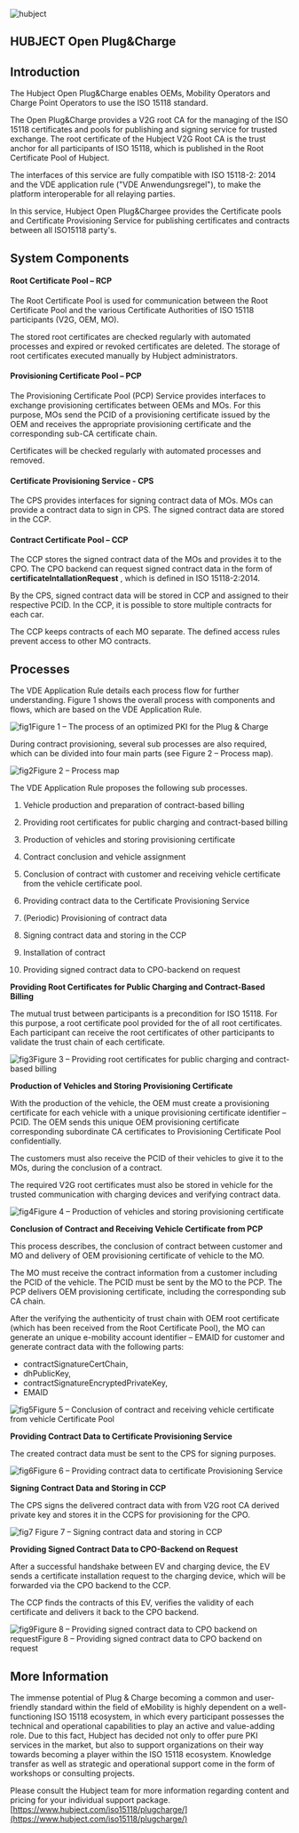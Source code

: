 ![hubject](https://user-images.githubusercontent.com/44570304/48123837-3900ab00-e27b-11e8-9c03-4602f6e02291.png)
## **HUBJECT Open Plug&Charge**

## **Introduction**

The Hubject Open Plug&Charge enables OEMs, Mobility Operators and Charge Point Operators to use the ISO 15118 standard.

The Open Plug&Charge provides a V2G root CA for the managing of the ISO 15118 certificates and pools for publishing and signing service for trusted exchange. The root certificate of the Hubject V2G Root CA is the trust anchor for all participants of ISO 15118, which is published in the Root Certificate Pool of Hubject.

The interfaces of this service are fully compatible with ISO 15118-2: 2014 and the VDE application rule (&quot;VDE Anwendungsregel&quot;), to make the platform interoperable for all relaying parties.

In this service, Hubject Open Plug&Chargee provides the Certificate pools and Certificate Provisioning Service for publishing certificates and contracts between all ISO15118 party&#39;s.

## **System Components**

#### Root Certificate Pool – RCP

The Root Certificate Pool is used for communication between the Root Certificate Pool and the various Certificate Authorities of ISO 15118 participants (V2G, OEM, MO).

 The stored root certificates are checked regularly with automated processes and expired or revoked certificates are deleted. The storage of root certificates executed manually by Hubject administrators.

#### Provisioning Certificate Pool – PCP

The Provisioning Certificate Pool (PCP) Service provides interfaces to exchange provisioning certificates between OEMs and MOs. For this purpose, MOs send the PCID of a provisioning certificate issued by the OEM and receives the appropriate provisioning certificate and the corresponding sub-CA certificate chain.

Certificates will be checked regularly with automated processes and removed.

#### Certificate Provisioning Service - CPS

The CPS provides interfaces for signing contract data of MOs. MOs can provide a contract data to sign in CPS. The signed contract data are stored in the CCP.

#### Contract Certificate Pool – CCP

The CCP stores the signed contract data of the MOs and provides it to the CPO. The CPO backend can request signed contract data in the form of **certificateIntallationRequest** , which is defined in ISO 15118-2:2014.

By the CPS, signed contract data will be stored in CCP and assigned to their respective PCID. In the CCP, it is possible to store multiple contracts for each car.

The CCP keeps contracts of each MO separate. The defined access rules prevent access to other MO contracts.

## **Processes**

The VDE Application Rule details each process flow for further understanding. Figure 1 shows the overall process with components and flows, which are based on the VDE Application Rule.

![fig1](https://user-images.githubusercontent.com/44570304/48123862-47e75d80-e27b-11e8-9c06-3223e0ccd6b5.png)Figure 1 – The process of an optimized PKI for the Plug &amp; Charge

During contract provisioning, several sub processes are also required, which can be divided into four main parts (see Figure 2 – Process map).

![fig2](https://user-images.githubusercontent.com/44570304/48353749-7fe20c80-e690-11e8-8782-5d7b7dba7611.png)Figure 2 – Process map

The VDE Application Rule proposes the following sub processes.

1. Vehicle production and preparation of contract-based billing

1. Providing root certificates for public charging and contract-based billing
2. Production of vehicles and storing provisioning certificate

1. Contract conclusion and vehicle assignment
  1. Conclusion of contract with customer and receiving vehicle certificate from the vehicle certificate pool.
  2. Providing contract data to the Certificate Provisioning Service
2. (Periodic) Provisioning of contract data

1. Signing contract data and storing in the CCP

1. Installation of contract

1. Providing signed contract data to CPO-backend on request

**Providing Root Certificates for Public Charging and Contract-Based Billing**

The mutual trust between participants is a precondition for ISO 15118. For this purpose, a root certificate pool provided for the of all root certificates. Each participant can receive the root certificates of other participants to validate the trust chain of each certificate.

![fig3](https://user-images.githubusercontent.com/44570304/48353758-82dcfd00-e690-11e8-8e9e-24a4b357fa5b.png)Figure 3 – Providing root certificates for public charging and contract-based billing



**Production of Vehicles and Storing Provisioning Certificate**

With the production of the vehicle, the OEM must create a provisioning certificate for each vehicle with a unique provisioning certificate identifier – PCID. The OEM sends this unique OEM provisioning certificate corresponding subordinate CA certificates to Provisioning Certificate Pool confidentially.

The customers must also receive the PCID of their vehicles to give it to the MOs, during the conclusion of a contract.

The required V2G root certificates must also be stored in vehicle for the trusted communication with charging devices and verifying contract data.

![fig4](https://user-images.githubusercontent.com/44570304/48353764-84a6c080-e690-11e8-9dfa-9401822a399d.png)Figure 4 – Production of vehicles and storing provisioning certificate

**Conclusion of Contract and Receiving Vehicle Certificate from PCP**

This process describes, the conclusion of contract between customer and MO and delivery of OEM provisioning certificate of vehicle to the MO.

The MO must receive the contract information from a customer including the PCID of the vehicle. The PCID must be sent by the MO to the PCP. The PCP delivers OEM provisioning certificate, including the corresponding sub CA chain.

After the verifying the authenticity of trust chain with OEM root certificate (which has been received from the Root Certificate Pool), the MO can generate an unique e-mobility account identifier – EMAID for customer and generate contract data with the following parts:

- contractSignatureCertChain,
- dhPublicKey,
- contractSignatureEncryptedPrivateKey,
- EMAID

![fig5](https://user-images.githubusercontent.com/44570304/48353776-87a1b100-e690-11e8-884d-9aae45382d68.png)Figure 5 – Conclusion of contract and receiving vehicle certificate from vehicle Certificate Pool

**Providing Contract Data to Certificate Provisioning Service**

The created contract data must be sent to the CPS for signing purposes.

![fig6](https://user-images.githubusercontent.com/44570304/48353784-8a040b00-e690-11e8-9a27-7b4f87622503.png)Figure 6 – Providing contract data to certificate Provisioning Service

**Signing Contract Data and Storing in CCP**

The CPS signs the delivered contract data with from V2G root CA derived private key and stores it in the CCPS for provisioning for the CPO.

![fig7](https://user-images.githubusercontent.com/44570304/48353790-8c666500-e690-11e8-91ef-73a76deb0e88.png)
Figure 7 – Signing contract data and storing in CCP



**Providing Signed Contract Data to CPO-Backend on Request**

After a successful handshake between EV and charging device, the EV sends a certificate installation request to the charging device, which will be forwarded via the CPO backend to the CCP.

The CCP finds the contracts of this EV, verifies the validity of each certificate and delivers it back to the CPO backend.

![fig9](https://user-images.githubusercontent.com/44570304/48353796-90928280-e690-11e8-8456-0f8845965356.png)Figure 8 – Providing signed contract data to CPO backend on requestFigure 8 – Providing signed contract data to CPO backend on request

## **More Information**

The immense potential of Plug &amp; Charge becoming a common and user-friendly standard within the field of eMobility is highly dependent on a well-functioning ISO 15118 ecosystem, in which every participant possesses the technical and operational capabilities to play an active and value-adding role. Due to this fact, Hubject has decided not only to offer pure PKI services in the market, but also to support organizations on their way towards becoming a player within the ISO 15118 ecosystem. Knowledge transfer as well as strategic and operational support come in the form of workshops or consulting projects.

Please consult the Hubject team for more information regarding content and pricing for your individual support package. [https://www.hubject.com/iso15118/plugcharge/](https://www.hubject.com/iso15118/plugcharge/)
